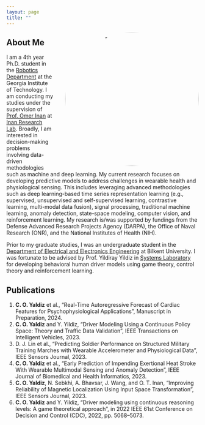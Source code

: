 ```yaml
---
layout: page
title: ""
---
```


<img src="/profile.jpg" alt="Profile Picture" style="width:350px; height:auto; border-radius:50%; float:right; margin-left:30px;">

## About Me

I am a 4th year Ph.D. student in the [Robotics Department](https://research.gatech.edu/robotics) at the Georgia Institute of Technology. I am conducting my studies under the supervision of [Prof. Omer Inan](https://ece.gatech.edu/directory/omer-t-inan) at [Inan Research Lab](https://irl.gatech.edu/). Broadly, I am interested in decision-making problems involving data-driven methodologies such as machine and deep learning. My current research focuses on developing predictive models to address challenges in wearable health and physiological sensing. This includes leveraging advanced methodologies such as deep learning-based time series representation learning (e.g., supervised, unsupervised and self-supervised learning, contrastive learning, multi-modal data fusion), signal processing, traditional machine learning, anomaly detection, state-space modeling, computer vision, and reinforcement learning. My research is/was supported by fundings from the Defense Advanced Research Projects Agency (DARPA), the Office of Naval Research (ONR), and the National Institutes of Health (NIH).

Prior to my graduate studies, I was an undergraduate student in the [Department of Electrical and Electronics Engineering](https://ee.bilkent.edu.tr/en/) at Bilkent University. I was fortunate to be advised by Prof. Yildiray Yildiz in [Systems Laboratory](https://yildirayyildiz.com/about/) for developing behavioral human driver models using game theory, control theory and reinforcement learning. 

## Publications
1. **C. O. Yaldiz** et al., “Real-Time Autoregressive Forecast of Cardiac Features for Psychophysiological Applications”, Manuscript in Preparation, 2024.
2. **C. O. Yaldiz** and Y. Yildiz, “Driver Modeling Using a Continuous Policy Space: Theory and Traffic Data Validation”, IEEE Transactions on Intelligent Vehicles, 2023.
3. D. J. Lin et al., “Predicting Soldier Performance on Structured Military Training Marches with Wearable Accelerometer and Physiological Data”, IEEE Sensors Journal, 2023.
4. **C. O. Yaldiz** et al., “Early Prediction of Impending Exertional Heat Stroke With Wearable Multimodal Sensing and Anomaly Detection”, IEEE Journal of Biomedical and Health Informatics, 2023.
5. **C. O. Yaldiz**, N. Sebkhi, A. Bhavsar, J. Wang, and O. T. Inan, “Improving Reliability of Magnetic Localization Using Input Space Transformation”, IEEE Sensors Journal, 2023.
6. **C. O. Yaldiz** and Y. Yildiz, “Driver modeling using continuous reasoning levels: A game theoretical approach”, in 2022 IEEE 61st Conference on Decision and Control (CDC), 2022, pp. 5068–5073.

